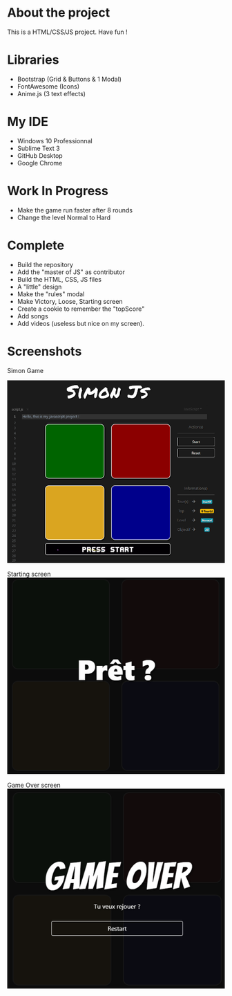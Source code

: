 # About the project

This is a HTML/CSS/JS project. Have fun !

# Libraries

- Bootstrap (Grid & Buttons & 1 Modal)
- FontAwesome (Icons)
- Anime.js (3 text effects)

# My IDE

- Windows 10 Professionnal
- Sublime Text 3
- GitHub Desktop
- Google Chrome

# Work In Progress

- Make the game run faster after 8 rounds
- Change the level Normal to Hard

# Complete

- Build the repository
- Add the "master of JS" as contributor
- Build the HTML, CSS, JS files
- A "little" design
- Make the "rules" modal
- Make Victory, Loose, Starting screen
- Create a cookie to remember the "topScore"
- Add songs
- Add videos (useless but nice on my screen).

# Screenshots

Simon Game

![alt text](https://raw.githubusercontent.com/Alevhovic/SuperSimon/master/img/Screenshot_1.PNG)

Starting screen
![alt text](https://raw.githubusercontent.com/Alevhovic/SuperSimon/master/img/Screenshot_2.PNG)

Game Over screen
![alt text](https://raw.githubusercontent.com/Alevhovic/SuperSimon/master/img/Screenshot_3.PNG)